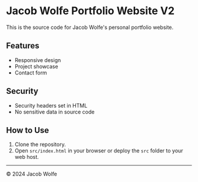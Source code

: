 # Jacob Wolfe Portfolio Website V2

This is the source code for Jacob Wolfe's personal portfolio website.

## Features

- Responsive design
- Project showcase
- Contact form

## Security

- Security headers set in HTML
- No sensitive data in source code

## How to Use

1. Clone the repository.
2. Open `src/index.html` in your browser or deploy the `src` folder to your web host.

---

© 2024 Jacob Wolfe